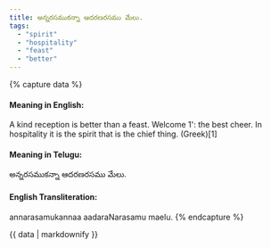 ```yaml
---
title: అన్నరసముకన్నా ఆదరణరసము మేలు.
tags:
  - "spirit"
  - "hospitality"
  - "feast"
  - "better"
---
```


{% capture data %}
#### Meaning in English:
A kind reception is better than a feast. Welcome 1': the best cheer.
In hospitality it is the spirit that is the chief thing. (Greek)[1]

#### Meaning in Telugu:
అన్నరసముకన్నా ఆదరణరసము మేలు.

#### English Transliteration:
annarasamukannaa aadaraNarasamu maelu.
{% endcapture %}

<div class="notice">{{ data | markdownify }}</div>

